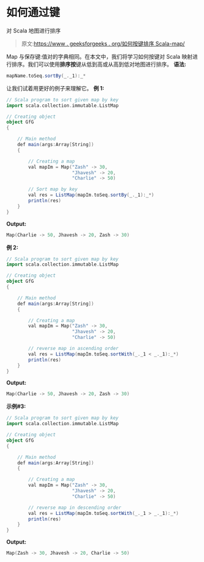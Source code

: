 # 如何通过键

对 Scala 地图进行排序

> 原文:[https://www . geeksforgeeks . org/如何按键排序 Scala-map/](https://www.geeksforgeeks.org/how-to-sort-a-scala-map-by-key/)

Map 与保存键:值对的字典相同。在本文中，我们将学习如何按键对 Scala 映射进行排序。我们可以使用**排序按**键从低到高或从高到低对地图进行排序。
**语法:**

```scala
mapName.toSeq.sortBy(_._1):_*
```

让我们试着用更好的例子来理解它。
**例 1:**

```scala
// Scala program to sort given map by key
import scala.collection.immutable.ListMap

// Creating object 
object GfG 
{ 

    // Main method 
    def main(args:Array[String]) 
    { 

        // Creating a map 
        val mapIm = Map("Zash" -> 30, 
                        "Jhavesh" -> 20, 
                        "Charlie" -> 50) 

        // Sort map by key
        val res = ListMap(mapIm.toSeq.sortBy(_._1):_*)
        println(res)
    } 
} 
```

**Output:**

```scala
Map(Charlie -> 50, Jhavesh -> 20, Zash -> 30)

```

**例 2:**

```scala
// Scala program to sort given map by key
import scala.collection.immutable.ListMap

// Creating object 
object GfG 
{ 

    // Main method 
    def main(args:Array[String]) 
    { 

        // Creating a map 
        val mapIm = Map("Zash" -> 30, 
                        "Jhavesh" -> 20, 
                        "Charlie" -> 50) 

        // reverse map in ascending order
        val res = ListMap(mapIm.toSeq.sortWith(_._1 < _._1):_*)
        println(res)
    } 
} 
```

**Output:**

```scala
Map(Charlie -> 50, Jhavesh -> 20, Zash -> 30)

```

**示例#3:**

```scala
// Scala program to sort given map by key
import scala.collection.immutable.ListMap

// Creating object 
object GfG 
{ 

    // Main method 
    def main(args:Array[String]) 
    { 

        // Creating a map 
        val mapIm = Map("Zash" -> 30, 
                        "Jhavesh" -> 20, 
                        "Charlie" -> 50) 

        // reverse map in descending order
        val res = ListMap(mapIm.toSeq.sortWith(_._1 > _._1):_*)
        println(res)
    } 
} 
```

**Output:**

```scala
Map(Zash -> 30, Jhavesh -> 20, Charlie -> 50)

```